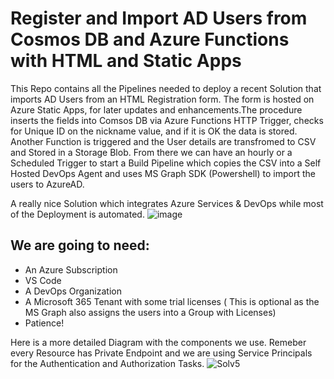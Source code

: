# Register and Import AD Users from Cosmos DB and Azure Functions with HTML and Static Apps 

This Repo contains all the Pipelines needed to deploy a recent Solution that imports AD Users from an HTML Registration form. The form is hosted on Azure Static Apps, for later updates and enhancements.The procedure inserts the fields into Comsos DB via Azure Functions HTTP Trigger, checks for Unique ID on the nickname value, and if it is OK the data is stored. Another Function is triggered and the User details are transfromed to CSV and Stored in a Storage Blob. From there we can have an hourly or a Scheduled Trigger to start a Build Pipeline which copies the CSV into a Self Hosted DevOps Agent and uses MS Graph SDK (Powershell) to import the users to AzureAD.

A really nice Solution which integrates Azure Services & DevOps while most of the Deployment is automated.
![image](https://user-images.githubusercontent.com/53148138/223159115-e4dda8f8-930e-4d7c-b6d0-8d4cb60006d9.png)

## We are going to need:

- An Azure Subscription
- VS Code
- A DevOps Organization
- A Microsoft 365 Tenant with some trial licenses ( This is optional as the MS Graph also assigns the users into a Group with Licenses)
- Patience!

Here is a more detailed Diagram with the components we use. Remeber every Resource has Private Endpoint and we are using Service Principals for the Authentication and Authorization Tasks.
![Solv5](https://user-images.githubusercontent.com/53148138/223170864-f4048445-bdff-4c1a-b683-88bdd37ae6f9.png)
